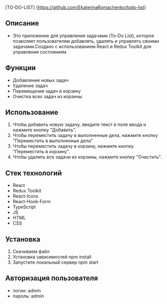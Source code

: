 [TO-DO-LIST] (https://github.com/EkaterinaRomachenko/todo-list)

## Описание
- Это приложение для управления задачами (To-Do List), которое позволяет пользователям добавлять, удалять и управлять своими задачами.Создано с использованием React и Redux Toolkit для управления состоянием.

## Функции

- Добавление новых задач
- Удаление задач
- Перемещение задач в корзину
- Очистка всех задач из корзины

## Использование

1. Чтобы добавить новую задачу, введите текст в поле ввода и нажмите кнопку "Добавить".
2. Чтобы переместить задачу в выполненные дела, нажмите кнопку "Переместить в выполненные дела"
3. Чтобы переместить задачу в корзину, нажмите кнопку "Переместить в корзину".
4. Чтобы удалить все задачи из корзины, нажмите кнопку "Очистить".

## Стек технологий
- React
- Redux Toolkit
- React-Icons
- React-Hook-Form
- TypeScript
- JS
- HTML
- CSS

## Установка 

1. Скачиваем файл
2. Установка зависимостей 
   npm install
3. Запустите локальный сервер 
   npm start

## Авторизация пользователя 
- логин: admin
- пароль: admin
